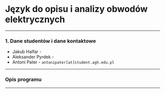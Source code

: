 #  Język do opisu i analizy obwodów elektrycznych
-- -
###  1. Dane studentów i dane kontaktowe 
- Jakub Halfar - 
- Aleksander Pyrdek - 
- Antoni Pater - `antonipater[at]student.agh.edu.pl`
---
### Opis programu

--- 


